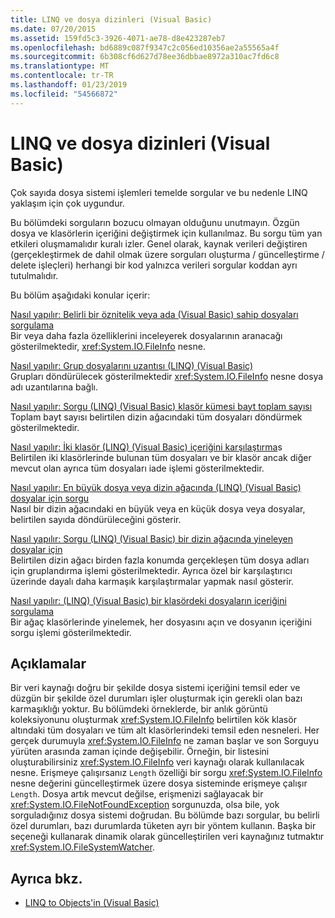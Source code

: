 ```yaml
---
title: LINQ ve dosya dizinleri (Visual Basic)
ms.date: 07/20/2015
ms.assetid: 159fd5c3-3926-4071-ae78-d8e423287eb7
ms.openlocfilehash: bd6889c087f9347c2c056ed10356ae2a55565a4f
ms.sourcegitcommit: 6b308cf6d627d78ee36dbbae8972a310ac7fd6c8
ms.translationtype: MT
ms.contentlocale: tr-TR
ms.lasthandoff: 01/23/2019
ms.locfileid: "54566872"
---
```

# <a name="linq-and-file-directories-visual-basic"></a>LINQ ve dosya dizinleri (Visual Basic)
Çok sayıda dosya sistemi işlemleri temelde sorgular ve bu nedenle LINQ yaklaşım için çok uygundur.  
  
 Bu bölümdeki sorguların bozucu olmayan olduğunu unutmayın. Özgün dosya ve klasörlerin içeriğini değiştirmek için kullanılmaz. Bu sorgu tüm yan etkileri oluşmamalıdır kuralı izler. Genel olarak, kaynak verileri değiştiren (gerçekleştirmek de dahil olmak üzere sorguları oluşturma / güncelleştirme / delete işleçleri) herhangi bir kod yalnızca verileri sorgular koddan ayrı tutulmalıdır.  
  
 Bu bölüm aşağıdaki konular içerir:  
  
 [Nasıl yapılır: Belirli bir öznitelik veya ada (Visual Basic) sahip dosyaları sorgulama](../../../../visual-basic/programming-guide/concepts/linq/how-to-query-for-files-with-a-specified-attribute-or-name.md)  
 Bir veya daha fazla özelliklerini inceleyerek dosyalarının aranacağı gösterilmektedir, <xref:System.IO.FileInfo> nesne.  
  
 [Nasıl yapılır: Grup dosyalarını uzantısı (LINQ) (Visual Basic)](../../../../visual-basic/programming-guide/concepts/linq/how-to-group-files-by-extension-linq.md)  
 Grupları döndürülecek gösterilmektedir <xref:System.IO.FileInfo> nesne dosya adı uzantılarına bağlı.  
  
 [Nasıl yapılır: Sorgu (LINQ) (Visual Basic) klasör kümesi bayt toplam sayısı](../../../../visual-basic/programming-guide/concepts/linq/how-to-query-for-the-total-number-of-bytes-in-a-set-of-folders.md)  
 Toplam bayt sayısı belirtilen dizin ağacındaki tüm dosyaları döndürmek gösterilmektedir.  
  
 [Nasıl yapılır: İki klasör (LINQ) (Visual Basic) içeriğini karşılaştırma](../../../../visual-basic/programming-guide/concepts/linq/how-to-compare-the-contents-of-two-folders-linq.md)s  
 Belirtilen iki klasörlerinde bulunan tüm dosyaları ve bir klasör ancak diğer mevcut olan ayrıca tüm dosyaları iade işlemi gösterilmektedir.  
  
 [Nasıl yapılır: En büyük dosya veya dizin ağacında (LINQ) (Visual Basic) dosyalar için sorgu](../../../../visual-basic/programming-guide/concepts/linq/how-to-query-for-the-largest-file-or-files-in-a-directory-tree.md)  
 Nasıl bir dizin ağacındaki en büyük veya en küçük dosya veya dosyalar, belirtilen sayıda döndürüleceğini gösterir.  
  
 [Nasıl yapılır: Sorgu (LINQ) (Visual Basic) bir dizin ağacında yineleyen dosyalar için](../../../../visual-basic/programming-guide/concepts/linq/how-to-query-for-duplicate-files-in-a-directory-tree-linq.md)  
 Belirtilen dizin ağacı birden fazla konumda gerçekleşen tüm dosya adları için gruplandırma işlemi gösterilmektedir. Ayrıca özel bir karşılaştırıcı üzerinde dayalı daha karmaşık karşılaştırmalar yapmak nasıl gösterir.  
  
 [Nasıl yapılır: (LINQ) (Visual Basic) bir klasördeki dosyaların içeriğini sorgulama](../../../../visual-basic/programming-guide/concepts/linq/how-to-query-the-contents-of-files-in-a-folder-linq.md)  
 Bir ağaç klasörlerinde yinelemek, her dosyasını açın ve dosyanın içeriğini sorgu işlemi gösterilmektedir.  
  
## <a name="comments"></a>Açıklamalar  
 Bir veri kaynağı doğru bir şekilde dosya sistemi içeriğini temsil eder ve düzgün bir şekilde özel durumları işler oluşturmak için gerekli olan bazı karmaşıklığı yoktur. Bu bölümdeki örneklerde, bir anlık görüntü koleksiyonunu oluşturmak <xref:System.IO.FileInfo> belirtilen kök klasör altındaki tüm dosyaları ve tüm alt klasörlerindeki temsil eden nesneleri. Her gerçek durumuyla <xref:System.IO.FileInfo> ne zaman başlar ve son Sorguyu yürüten arasında zaman içinde değişebilir. Örneğin, bir listesini oluşturabilirsiniz <xref:System.IO.FileInfo> veri kaynağı olarak kullanılacak nesne. Erişmeye çalışırsanız `Length` özelliği bir sorgu <xref:System.IO.FileInfo> nesne değerini güncelleştirmek üzere dosya sisteminde erişmeye çalışır `Length`. Dosya artık mevcut değilse, erişmenizi sağlayacak bir <xref:System.IO.FileNotFoundException> sorgunuzda, olsa bile, yok sorguladığınız dosya sistemi doğrudan. Bu bölümde bazı sorgular, bu belirli özel durumları, bazı durumlarda tüketen ayrı bir yöntem kullanın. Başka bir seçeneği kullanarak dinamik olarak güncelleştirilen veri kaynağınız tutmaktır <xref:System.IO.FileSystemWatcher>.  
  
## <a name="see-also"></a>Ayrıca bkz.
- [LINQ to Objects'in (Visual Basic)](../../../../visual-basic/programming-guide/concepts/linq/linq-to-objects.md)
